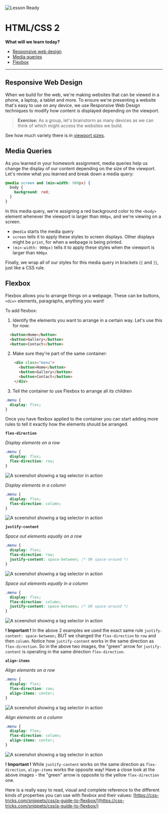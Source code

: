 ![Lesson Ready](https://img.shields.io/badge/status-ready-green.svg)

# HTML/CSS 2

**What will we learn today?**

* [Responsive web design](#responsive-web-design)
* [Media queries](#media-queries)
* [Flexbox](#flexbox)

---

## Responsive Web Design

When we build for the web, we're making websites that can be viewed in a phone, a laptop, a tablet and more. To ensure we're presenting a website that's easy to use on any device, we use Responsive Web Design techniques to modify how content is displayed depending on the viewport.

> **Exercise:** As a group, let's brainstorm as many devices as we can think of which might access the websites we build.

See how much variety there is in [viewport sizes](https://decadecity.net/blog/2014/08/19/a-device-agnostic-approach-to-inlining-css).

## Media Queries

As you learned in your homework assignment, media queries help us change the display of our content depending on the size of the viewport. Let's review what you learned and break down a media query:

```css
@media screen and (min-width: 900px) {
  body {
    background: red;
  }
}
```

In this media query, we're assigning a red background color to the `<body>` element whenever the viewport is larger than `900px`, and we're viewing on a screen.

* `@media` starts the media query
* `screen` tells it to apply these styles to screen displays. Other displays
  might be `print`, for when a webpage is being printed.
* `(min-width: 900px)` tells it to apply these styles when the viewport is
  larger than `900px`

Finally, we wrap all of our styles for this media query in brackets (`{` and `}`), just like a CSS rule.

## Flexbox

Flexbox allows you to arrange things on a webpage.
These can be buttons, `<div>` elements, paragraphs, anything you want!

To add flexbox:
  1. Identify the elements you want to arrange in a certain way. Let's use this for now:
  ```html
    <button>Home</button>
    <button>Gallery</button>
    <button>Contact</button>
  ```
  2. Make sure they're part of the same container:

```html
    <div class="menu">
      <button>Home</button>
      <button>Gallery</button>
      <button>Contact</button>
    </div>
  ```

  3. Tell the container to use Flexbox to arrange all its children

```css
.menu {
  display: flex;
}
```

Once you have flexbox applied to the container you can start adding more rules to tell it exactly how the elements should be arranged.

**`flex-direction`**

*Display elements on a row*

```css
.menu {
  display: flex;
  flex-direction: row;
}
```

![A sceenshot showing a tag selector in action](./assets/example-flex-direction-row.png)

*Display elements in a column*

```css
.menu {
  display: flex;
  flex-direction: column;
}
```

![A sceenshot showing a tag selector in action](./assets/example-flex-direction-column.png)

**`justify-content`**

*Space out elements equally on a row*
```css
.menu {
  display: flex;
  flex-direction: row;
  justify-content: space-between; /* OR space-around */
}
```

![A sceenshot showing a tag selector in action](./assets/example-justify-content-row.png)

*Space out elements equally in a column*
```css
.menu {
  display: flex;
  flex-direction: column;
  justify-content: space-between; /* OR space-around */
}
```

![A sceenshot showing a tag selector in action](./assets/example-justify-content-column.png)

**! Important !** In the above 2 examples we used the exact same rule `justify-content: space-between;` BUT we changed the `flex-direction` to `row` and then `column`. Notice how `justify-content` works in the same direction as `flex-direction`. So in the above two images, the "green" arrow for `justify-content` is operating in the same direction `flex-direction`.

**`align-items`** 

*Align elements on a row*
```css
.menu {
  display: flex;
  flex-direction: row;
  align-items: center;
}
```

![A sceenshot showing a tag selector in action](./assets/example-align-items-row.png)

*Align elements on a column*
```css
.menu {
  display: flex;
  flex-direction: column;
  align-items: center;
}
```

![A sceenshot showing a tag selector in action](./assets/example-align-items-column.png)

**! Important !** While `justify-content` works on the same direction as `flex-direction`, `align-items` works the opposite way! Have a close look at the above images - the "green" arrow is opposite to the yellow `flex-direction` one.


Here is a really easy to read, visual and complete reference to the different kinds of properties you can use with flexbox and their values:
[https://css-tricks.com/snippets/css/a-guide-to-flexbox/](https://css-tricks.com/snippets/css/a-guide-to-flexbox/)